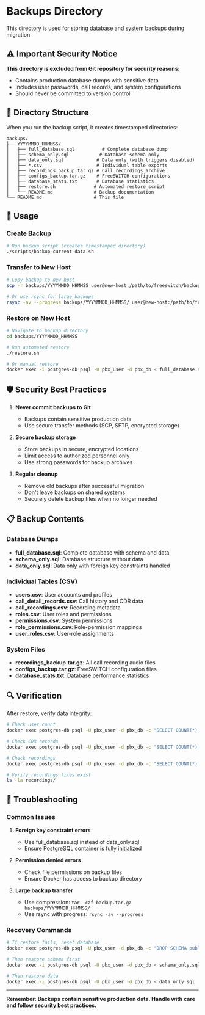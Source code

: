 # Backups Directory

This directory is used for storing database and system backups during migration.

## ⚠️ Important Security Notice

**This directory is excluded from Git repository for security reasons:**
- Contains production database dumps with sensitive data
- Includes user passwords, call records, and system configurations
- Should never be committed to version control

## 📁 Directory Structure

When you run the backup script, it creates timestamped directories:

```
backups/
├── YYYYMMDD_HHMMSS/
│   ├── full_database.sql          # Complete database dump
│   ├── schema_only.sql           # Database schema only
│   ├── data_only.sql            # Data only (with triggers disabled)
│   ├── *.csv                    # Individual table exports
│   ├── recordings_backup.tar.gz # Call recordings archive
│   ├── configs_backup.tar.gz    # FreeSWITCH configurations
│   ├── database_stats.txt       # Database statistics
│   ├── restore.sh              # Automated restore script
│   └── README.md               # Backup documentation
└── README.md                   # This file
```

## 🔄 Usage

### Create Backup
```bash
# Run backup script (creates timestamped directory)
./scripts/backup-current-data.sh
```

### Transfer to New Host
```bash
# Copy backup to new host
scp -r backups/YYYYMMDD_HHMMSS user@new-host:/path/to/freeswitch/backups/

# Or use rsync for large backups
rsync -av --progress backups/YYYYMMDD_HHMMSS/ user@new-host:/path/to/freeswitch/backups/YYYYMMDD_HHMMSS/
```

### Restore on New Host
```bash
# Navigate to backup directory
cd backups/YYYYMMDD_HHMMSS

# Run automated restore
./restore.sh

# Or manual restore
docker exec -i postgres-db psql -U pbx_user -d pbx_db < full_database.sql
```

## 🛡️ Security Best Practices

1. **Never commit backups to Git**
   - Backups contain sensitive production data
   - Use secure transfer methods (SCP, SFTP, encrypted storage)

2. **Secure backup storage**
   - Store backups in secure, encrypted locations
   - Limit access to authorized personnel only
   - Use strong passwords for backup archives

3. **Regular cleanup**
   - Remove old backups after successful migration
   - Don't leave backups on shared systems
   - Securely delete backup files when no longer needed

## 📋 Backup Contents

### Database Dumps
- **full_database.sql**: Complete database with schema and data
- **schema_only.sql**: Database structure without data
- **data_only.sql**: Data only with foreign key constraints handled

### Individual Tables (CSV)
- **users.csv**: User accounts and profiles
- **call_detail_records.csv**: Call history and CDR data
- **call_recordings.csv**: Recording metadata
- **roles.csv**: User roles and permissions
- **permissions.csv**: System permissions
- **role_permissions.csv**: Role-permission mappings
- **user_roles.csv**: User-role assignments

### System Files
- **recordings_backup.tar.gz**: All call recording audio files
- **configs_backup.tar.gz**: FreeSWITCH configuration files
- **database_stats.txt**: Database performance statistics

## 🔍 Verification

After restore, verify data integrity:

```bash
# Check user count
docker exec postgres-db psql -U pbx_user -d pbx_db -c "SELECT COUNT(*) FROM users;"

# Check CDR records
docker exec postgres-db psql -U pbx_user -d pbx_db -c "SELECT COUNT(*) FROM call_detail_records;"

# Check recordings
docker exec postgres-db psql -U pbx_user -d pbx_db -c "SELECT COUNT(*) FROM call_recordings;"

# Verify recordings files exist
ls -la recordings/
```

## 🚨 Troubleshooting

### Common Issues

1. **Foreign key constraint errors**
   - Use full_database.sql instead of data_only.sql
   - Ensure PostgreSQL container is fully initialized

2. **Permission denied errors**
   - Check file permissions on backup files
   - Ensure Docker has access to backup directory

3. **Large backup transfer**
   - Use compression: `tar -czf backup.tar.gz backups/YYYYMMDD_HHMMSS/`
   - Use rsync with progress: `rsync -av --progress`

### Recovery Commands

```bash
# If restore fails, reset database
docker exec postgres-db psql -U pbx_user -d pbx_db -c "DROP SCHEMA public CASCADE; CREATE SCHEMA public;"

# Then restore schema first
docker exec -i postgres-db psql -U pbx_user -d pbx_db < schema_only.sql

# Then restore data
docker exec -i postgres-db psql -U pbx_user -d pbx_db < data_only.sql
```

---

**Remember: Backups contain sensitive production data. Handle with care and follow security best practices.**
